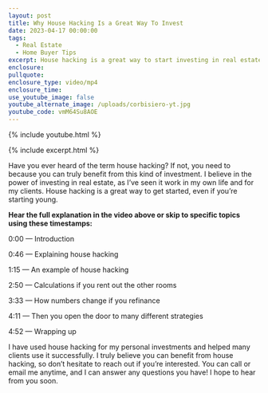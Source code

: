 ```yaml
---
layout: post
title: Why House Hacking Is a Great Way To Invest
date: 2023-04-17 00:00:00
tags:
  - Real Estate
  - Home Buyer Tips
excerpt: House hacking is a great way to start investing in real estate.
enclosure:
pullquote:
enclosure_type: video/mp4
enclosure_time:
use_youtube_image: false
youtube_alternate_image: /uploads/corbisiero-yt.jpg
youtube_code: vmM64Su8AOE
---
```

{% include youtube.html %}

{% include excerpt.html %}

Have you ever heard of the term house hacking? If not, you need to because you can truly benefit from this kind of investment. I believe in the power of investing in real estate, as I’ve seen it work in my own life and for my clients. House hacking is a great way to get started, even if you’re starting young.&nbsp;

**Hear the full explanation in the video above or skip to specific topics using these timestamps:&nbsp;**

0:00 — Introduction&nbsp;

0:46 — Explaining house hacking&nbsp;

1:15 — An example of house hacking&nbsp;

2:50 — Calculations if you rent out the other rooms&nbsp;

3:33 — How numbers change if you refinance&nbsp;

4:11 — Then you open the door to many different strategies&nbsp;

4:52 — Wrapping up&nbsp;

I have used house hacking for my personal investments and helped many clients use it successfully. I truly believe you can benefit from house hacking, so don’t hesitate to reach out if you’re interested. You can call or email me anytime, and I can answer any questions you have! I hope to hear from you soon.